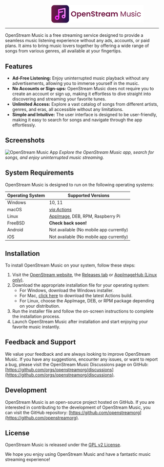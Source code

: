<center><img src='desktop/images/LongLogo.png' alt='OpenStream Music Logo' style='width:60%;margin-left:20%;'></center>
<hr>
OpenStream Music is a free streaming service designed to provide a seamless music listening experience without any ads, accounts, or paid plans. It aims to bring music lovers together by offering a wide range of songs from various genres, all available at your fingertips.

## Features

- **Ad-Free Listening:** Enjoy uninterrupted music playback without any advertisements, allowing you to immerse yourself in the music.
- **No Accounts or Sign-ups:** OpenStream Music does not require you to create an account or sign up, making it effortless to dive straight into discovering and streaming your favorite tunes.
- **Unlimited Access:** Explore a vast catalog of songs from different artists, genres, and eras, all accessible without any limitations.
- **Simple and Intuitive:** The user interface is designed to be user-friendly, making it easy to search for songs and navigate through the app effortlessly.

## Screenshots

![OpenStream Music App](screenshot.png)
*Explore the OpenStream Music app, search for songs, and enjoy uninterrupted music streaming.*

## System Requirements

OpenStream Music is designed to run on the following operating systems:

| Operating System | Supported Versions       |
|------------------|--------------------------|
| Windows          | 10, 11             |
| macOS            | _[via Actions](https://github.com/openstreamorg/openstreammusic/actions/workflows/macos.yml)_       |
| Linux            | [AppImage](https://appimage.github.io/OpenStream_Music/), DEB, RPM, Raspberry Pi       |
| FreeBSD          | **Check back soon!** |
| Android          | Not available (No mobile app currently) |
| iOS              | Not available (No mobile app currently) |


## Installation

To install OpenStream Music on your system, follow these steps:

1. Visit the [OpenStream website](https://openstreamorg.github.io/openstream-music.html), the [Releases tab](https://github.com/openstreamorg/openstreammusic/releases) or [AppImageHub (Linux only)](https://appimage.github.io/OpenStream_Music/).
2. Download the appropriate installation file for your operating system:
   - For Windows, download the Windows installer.
   - For Mac, [click here](https://github.com/openstreamorg/openstreammusic/actions/workflows/macos.yml) to download the latest Actions build.
   - For Linux, choose the AppImage, DEB, or RPM package depending on your distribution.
3. Run the installer file and follow the on-screen instructions to complete the installation process.
4. Launch OpenStream Music after installation and start enjoying your favorite music instantly.

## Feedback and Support

We value your feedback and are always looking to improve OpenStream Music. If you have any suggestions, encounter any issues, or want to report a bug, please visit the OpenStream Music Discussions page on GitHub: [https://github.com/orgs/openstreamorg/discussions](https://github.com/orgs/openstreamorg/discussions).

## Development

OpenStream Music is an open-source project hosted on GitHub. If you are interested in contributing to the development of OpenStream Music, you can visit the GitHub repository: [https://github.com/openstreamorg](https://github.com/openstreamorg).

## License

OpenStream Music is released under the [GPL v2 License](https://github.com/openstreamorg/openstreammusic/blob/main/LICENSE).

We hope you enjoy using OpenStream Music and have a fantastic music streaming experience!
